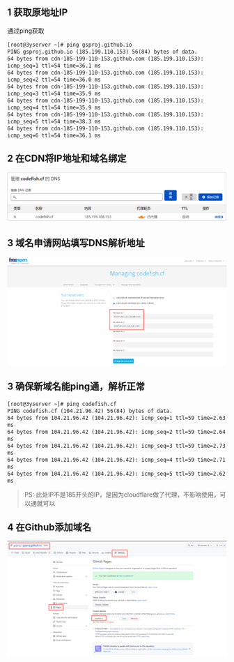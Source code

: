 ## 1 获取原地址IP

通过ping获取

```shell
[root@3yserver ~]# ping gsproj.github.io
PING gsproj.github.io (185.199.110.153) 56(84) bytes of data.
64 bytes from cdn-185-199-110-153.github.com (185.199.110.153): icmp_seq=1 ttl=54 time=36.1 ms
64 bytes from cdn-185-199-110-153.github.com (185.199.110.153): icmp_seq=2 ttl=54 time=36.0 ms
64 bytes from cdn-185-199-110-153.github.com (185.199.110.153): icmp_seq=3 ttl=54 time=35.9 ms
64 bytes from cdn-185-199-110-153.github.com (185.199.110.153): icmp_seq=4 ttl=54 time=35.9 ms
64 bytes from cdn-185-199-110-153.github.com (185.199.110.153): icmp_seq=5 ttl=54 time=38.3 ms
64 bytes from cdn-185-199-110-153.github.com (185.199.110.153): icmp_seq=6 ttl=54 time=36.1 ms
```

## 2 在CDN将IP地址和域名绑定

![image-20220718111616313](../../img/image-20220718111616313.png)

## 3 域名申请网站填写DNS解析地址

![image-20220718112050165](../../img/image-20220718112050165.png)

## 3 确保新域名能ping通，解析正常

```shell
[root@3yserver ~]# ping codefish.cf
PING codefish.cf (104.21.96.42) 56(84) bytes of data.
64 bytes from 104.21.96.42 (104.21.96.42): icmp_seq=1 ttl=59 time=2.63 ms
64 bytes from 104.21.96.42 (104.21.96.42): icmp_seq=2 ttl=59 time=2.64 ms
64 bytes from 104.21.96.42 (104.21.96.42): icmp_seq=3 ttl=59 time=2.73 ms
64 bytes from 104.21.96.42 (104.21.96.42): icmp_seq=4 ttl=59 time=2.71 ms
64 bytes from 104.21.96.42 (104.21.96.42): icmp_seq=5 ttl=59 time=2.62 ms
```

> PS: 此处IP不是185开头的IP，是因为cloudflare做了代理，不影响使用，可以通就可以

## 4 在Github添加域名

![image-20220718111923212](../../img/image-20220718111923212.png)
